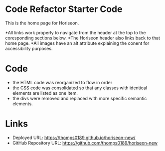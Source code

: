 # Code Refactor Starter Code


This is the home page for Horiseon. 

*All links work properly to navigate from the header at the top to the coresponding sections below. 
*The Horiseon header also links back to that home page. 
*All images have an alt attribute explaining the conent for accessibility purposes. 

# Code
- the HTML code was reorganized to flow in order
- the CSS code was consolidated so that any classes with identical elements are listed as one item. 
- the divs were removed and replaced with more specific semantic elements. 

# Links
- Deployed URL: https://thomps0189.github.io/horiseon-new/
- GitHub Repository URL: https://github.com/thomps0189/horiseon-new

